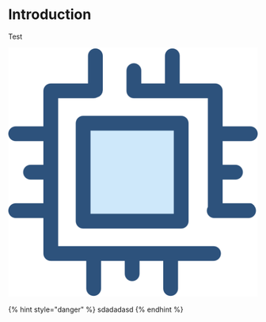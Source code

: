 # Introduction

Test



![](.gitbook/assets/chip.png)

{% hint style="danger" %}
sdadadasd
{% endhint %}



